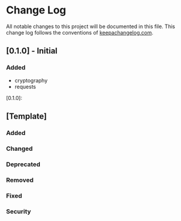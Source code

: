 # Change Log
All notable changes to this project will be documented in this file. This change log follows the conventions of [keepachangelog.com](http://keepachangelog.com/).

## [0.1.0] - Initial
### Added
- cryptography
- requests



[0.1.0]: 

## [Template]
### Added

### Changed

### Deprecated

### Removed

### Fixed

### Security
